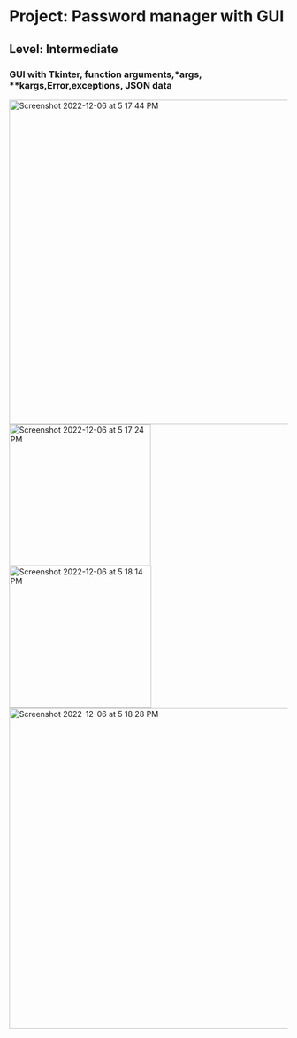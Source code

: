 # Project: Password manager with GUI


## Level:  Intermediate

### GUI with Tkinter, function arguments,*args, **kargs,Error,exceptions, JSON data
<img width="585" alt="Screenshot 2022-12-06 at 5 17 44 PM" src="https://user-images.githubusercontent.com/81766272/206036002-53fa05f6-8da1-4241-aed9-03bf21063ef4.png">

<img width="256" alt="Screenshot 2022-12-06 at 5 17 24 PM" src="https://user-images.githubusercontent.com/81766272/206036071-3559cdda-8e5e-4933-971f-d2543e8cd18d.png">

<img width="257" alt="Screenshot 2022-12-06 at 5 18 14 PM" src="https://user-images.githubusercontent.com/81766272/206036193-cbacca52-87e5-45b3-97c0-920064e010b9.png">

<img width="579" alt="Screenshot 2022-12-06 at 5 18 28 PM" src="https://user-images.githubusercontent.com/81766272/206036264-1f54a53b-4d1a-49ab-9e5a-6d983d186d06.png">
